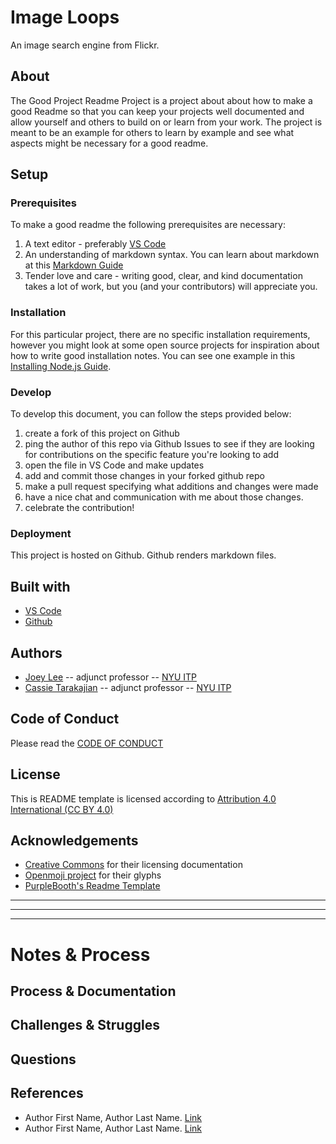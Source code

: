 <!-- Every README should start with an H1 -->
# Image Loops
<!-- A one sentence description of the project or assignment -->
An image search engine from Flickr. 


<!-- It is good practice to add an about or summary -->
## About

The Good Project Readme Project is a project about about how to make a good Readme so that you can keep your projects well documented and allow yourself and others to build on or learn from your work. The project is meant to be an example for others to learn by example and see what aspects might be necessary for a good readme.


<!-- It is essential to describe how to set up your project -->
## Setup

<!-- Any knowledge or tools you will need before hand -->
### Prerequisites

To make a good readme the following prerequisites are necessary:
1. A text editor - preferably [VS Code](https://code.visualstudio.com/)
2. An understanding of markdown syntax. You can learn about markdown at this [Markdown Guide](https://www.markdownguide.org/getting-started/)
3. Tender love and care - writing good, clear, and kind documentation takes a lot of work, but you (and your contributors) will appreciate you. 

<!-- any installation needs should be defined -->
### Installation

For this particular project, there are no specific installation requirements, however you might look at some open source projects for inspiration about how to write good installation notes. You can see one example in this [Installing Node.js Guide](../guides/installing-nodejs.md).

<!-- Write instructions on how to start working on your project -->
### Develop

To develop this document, you can follow the steps provided below:
1. create a fork of this project on Github
2. ping the author of this repo via Github Issues to see if they are looking for contributions on the specific feature you're looking to add
3. open the file in VS Code and make updates 
4. add and commit those changes in your forked github repo
5. make a pull request specifying what additions and changes were made
6. have a nice chat and communication with me about those changes. 
7. celebrate the contribution! 

<!-- Notes about the deployment -->
### Deployment

This project is hosted on Github. Github renders markdown files.

## Built with

* [VS Code](https://code.visualstudio.com/)
* [Github](https://github.com)

## Authors

* [Joey Lee](https://jk-lee.com) -- adjunct professor -- [NYU ITP](https://itp.nyu.edu)
* [Cassie Tarakajian](https://cassietarakajian.com/) -- adjunct professor -- [NYU ITP](https://itp.nyu.edu)

## Code of Conduct

Please read the [CODE OF CONDUCT](https://www.mozilla.org/en-US/about/governance/policies/participation/) 

## License

This is README template is licensed according to [Attribution 4.0 International (CC BY 4.0) ](https://creativecommons.org/licenses/by/4.0/)

<!-- thank and reference all the things that made your project happen -->
## Acknowledgements

* [Creative Commons](https://creativecommons.org/licenses/by/4.0/) for their licensing documentation
* [Openmoji project](https://www.openmoji.org/library/#search=notebook&emoji=1F4D4) for their glyphs
* [PurpleBooth's Readme Template](https://gist.github.com/PurpleBooth/109311bb0361f32d87a2)

***
***
***

<!-- For your assignments you might consider  -->
# Notes & Process

<!-- How you built this project - Include images, gifs, and notes here -->
## Process & Documentation

<!-- Any specific challenges or struggles documented -->
## Challenges & Struggles

<!-- Any questions you have -->
## Questions

<!-- References for resources and inspiration -->
## References

* Author First Name, Author Last Name. [Link]()
* Author First Name, Author Last Name. [Link]()